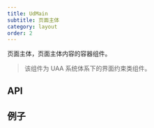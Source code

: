 ```yaml
---
title: UdMain
subtitle: 页面主体
category: layout
order: 2
---
```


页面主体，页面主体内容的容器组件。

> 该组件为 UAA 系统体系下的界面约束类组件。

## API

<!-- ud-ts("index.tsx", "IUdMainProps") -->

## 例子

<!-- ud-demo("基本用法", "最基本的用法", "demos/basic.tsx") -->
